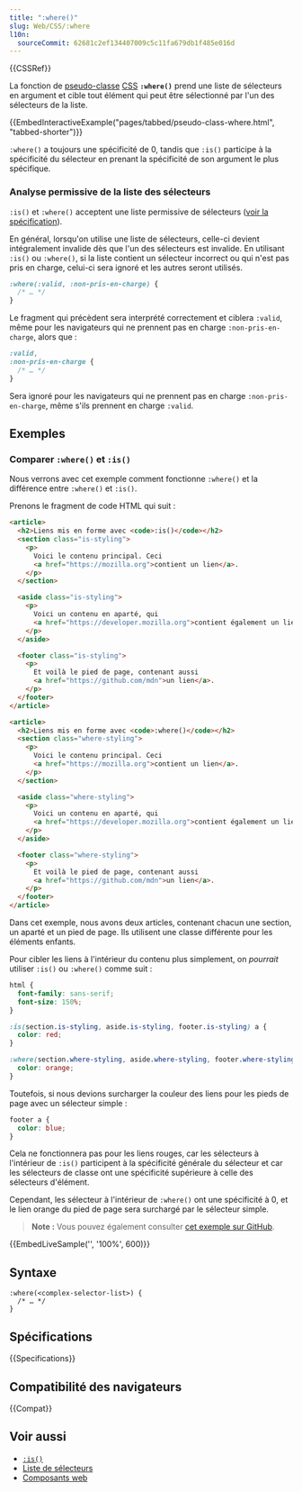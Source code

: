 ```yaml
---
title: ":where()"
slug: Web/CSS/:where
l10n:
  sourceCommit: 62681c2ef134407009c5c11fa679db1f485e016d
---
```


{{CSSRef}}

La fonction de [pseudo-classe](/fr/docs/Web/CSS/Pseudo-classes) [CSS](/fr/docs/Web/CSS) **`:where()`** prend une liste de sélecteurs en argument et cible tout élément qui peut être sélectionné par l'un des sélecteurs de la liste.

{{EmbedInteractiveExample("pages/tabbed/pseudo-class-where.html", "tabbed-shorter")}}

`:where()` a toujours une spécificité de 0, tandis que `:is()` participe à la spécificité du sélecteur en prenant la spécificité de son argument le plus spécifique.

### Analyse permissive de la liste des sélecteurs

`:is()` et `:where()` acceptent une liste permissive de sélecteurs ([voir la spécification](https://drafts.csswg.org/selectors-4/#typedef-forgiving-selector-list)).

En général, lorsqu'on utilise une liste de sélecteurs, celle-ci devient intégralement invalide dès que l'un des sélecteurs est invalide. En utilisant `:is()` ou `:where()`, si la liste contient un sélecteur incorrect ou qui n'est pas pris en charge, celui-ci sera ignoré et les autres seront utilisés.

```css
:where(:valid, :non-pris-en-charge) {
  /* … */
}
```

Le fragment qui précèdent sera interprété correctement et ciblera `:valid`, même pour les navigateurs qui ne prennent pas en charge `:non-pris-en-charge`, alors que&nbsp;:

```css
:valid,
:non-pris-en-charge {
  /* … */
}
```

Sera ignoré pour les navigateurs qui ne prennent pas en charge `:non-pris-en-charge`, même s'ils prennent en charge `:valid`.

## Exemples

### Comparer `:where()` et `:is()`

Nous verrons avec cet exemple comment fonctionne `:where()` et la différence entre `:where()` et `:is()`.

Prenons le fragment de code HTML qui suit&nbsp;:

```html
<article>
  <h2>Liens mis en forme avec <code>:is()</code></h2>
  <section class="is-styling">
    <p>
      Voici le contenu principal. Ceci
      <a href="https://mozilla.org">contient un lien</a>.
    </p>
  </section>

  <aside class="is-styling">
    <p>
      Voici un contenu en aparté, qui
      <a href="https://developer.mozilla.org">contient également un lien</a>.
    </p>
  </aside>

  <footer class="is-styling">
    <p>
      Et voilà le pied de page, contenant aussi
      <a href="https://github.com/mdn">un lien</a>.
    </p>
  </footer>
</article>

<article>
  <h2>Liens mis en forme avec <code>:where()</code></h2>
  <section class="where-styling">
    <p>
      Voici le contenu principal. Ceci
      <a href="https://mozilla.org">contient un lien</a>.
    </p>
  </section>

  <aside class="where-styling">
    <p>
      Voici un contenu en aparté, qui
      <a href="https://developer.mozilla.org">contient également un lien</a>.
    </p>
  </aside>

  <footer class="where-styling">
    <p>
      Et voilà le pied de page, contenant aussi
      <a href="https://github.com/mdn">un lien</a>.
    </p>
  </footer>
</article>
```

Dans cet exemple, nous avons deux articles, contenant chacun une section, un aparté et un pied de page. Ils utilisent une classe différente pour les éléments enfants.

Pour cibler les liens à l'intérieur du contenu plus simplement, on _pourrait_ utiliser `:is()` ou `:where()` comme suit&nbsp;:

```css
html {
  font-family: sans-serif;
  font-size: 150%;
}

:is(section.is-styling, aside.is-styling, footer.is-styling) a {
  color: red;
}

:where(section.where-styling, aside.where-styling, footer.where-styling) a {
  color: orange;
}
```

Toutefois, si nous devions surcharger la couleur des liens pour les pieds de page avec un sélecteur simple&nbsp;:

```css
footer a {
  color: blue;
}
```

Cela ne fonctionnera pas pour les liens rouges, car les sélecteurs à l'intérieur de `:is()` participent à la spécificité générale du sélecteur et car les sélecteurs de classe ont une spécificité supérieure à celle des sélecteurs d'élément.

Cependant, les sélecteur à l'intérieur de `:where()` ont une spécificité à 0, et le lien orange du pied de page sera surchargé par le sélecteur simple.

> **Note :** Vous pouvez également consulter [cet exemple sur GitHub](https://mdn.github.io/css-examples/is-where/).

{{EmbedLiveSample('', '100%', 600)}}

## Syntaxe

```css-nolint
:where(<complex-selector-list>) {
  /* … */
}
```

## Spécifications

{{Specifications}}

## Compatibilité des navigateurs

{{Compat}}

## Voir aussi

- [`:is()`](/fr/docs/Web/CSS/:is)
- [Liste de sélecteurs](/fr/docs/Web/CSS/Selector_list)
- [Composants web](/fr/docs/Web/API/Web_components)
